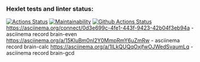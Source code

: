 ### Hexlet tests and linter status:
[![Actions Status](https://github.com/irvasikov/php-project-lvl1/workflows/hexlet-check/badge.svg)](https://github.com/irvasikov/php-project-lvl1/actions)
[![Maintainability](https://api.codeclimate.com/v1/badges/a99a88d28ad37a79dbf6/maintainability)](https://codeclimate.com/github/codeclimate/codeclimate/maintainability)
[![Github Actions Status](https://github.com/irvasikov/php-project-lvl1/workflows/PHP%20CI/badge.svg)](https://github.com/irvasikov/php-project-lvl1/actions)
https://asciinema.org/connect/0d3e699c-4fe1-443f-9423-42b04f3eb94a - asciinema record brain-even
https://asciinema.org/a/15KluBm0nI2Y0MmpRmY6uZmRw - asciinema record brain-calc
https://asciinema.org/a/1lLkQUQqOxjfwOJWedSvaumLq - asciinema record brain-gcd